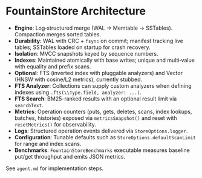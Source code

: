 
# FountainStore Architecture

- **Engine**: Log‑structured merge (WAL → Memtable → SSTables). Compaction merges sorted tables.
- **Durability**: WAL with CRC + `fsync` on commit; manifest tracking live tables; SSTables loaded on startup for crash recovery.
- **Isolation**: MVCC snapshots keyed by sequence numbers.
- **Indexes**: Maintained atomically with base writes; unique and multi‑value with equality and prefix scans.
- **Optional**: FTS (inverted index with pluggable analyzers) and Vector (HNSW with cosine/L2 metrics), currently stubbed.
- **FTS Analyzer**: Collections can supply custom analyzers when defining indexes using `.fts(\\Type.field, analyzer: ...)`.
- **FTS Search**: BM25-ranked results with an optional result limit via `searchText`.
- **Metrics**: Operation counters (puts, gets, deletes, scans, index lookups, batches, histories) exposed via `metricsSnapshot()` and reset with `resetMetrics()` for observability.
- **Logs**: Structured operation events delivered via `StoreOptions.logger`.
- **Configuration**: Tunable defaults such as `StoreOptions.defaultScanLimit` for range and index scans.
- **Benchmarks**: `FountainStoreBenchmarks` executable measures baseline put/get throughput and emits JSON metrics.

See `agent.md` for implementation steps.
